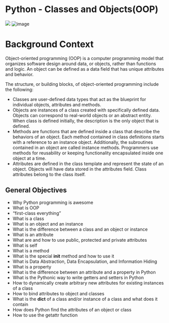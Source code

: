 # Python - Classes and Objects(OOP)
![](https://s3.amazonaws.com/intranet-projects-files/holbertonschool-higher-level_programming+/247/oop-meme.jpg)
![image](https://user-images.githubusercontent.com/105078661/208781985-d4797b3c-a822-4147-a5c1-df58ea432676.png)
# Background Context
Object-oriented programming (OOP) is a computer programming model that organizes software design around data, or objects, rather than functions and logic. An object can be defined as a data field that has unique attributes and behavior.

The structure, or building blocks, of object-oriented programming include the following:

* Classes are user-defined data types that act as the blueprint for individual objects, attributes and methods.
* Objects are instances of a class created with specifically defined data. Objects can correspond to real-world objects or an abstract entity. When class is defined initially, the description is the only object that is defined.
* Methods are functions that are defined inside a class that describe the behaviors of an object. Each method contained in class definitions starts with a reference to an instance object. Additionally, the subroutines contained in an object are called instance methods. Programmers use methods for reusability or keeping functionality encapsulated inside one object at a time.
* Attributes are defined in the class template and represent the state of an object. Objects will have data stored in the attributes field. Class attributes belong to the class itself.



## General Objectives
- Why Python programming is awesome
- What is OOP
- “first-class everything”
- What is a class
- What is an object and an instance
- What is the difference between a class and an object or instance
- What is an attribute
- What are and how to use public, protected and private attributes
- What is self
- What is a method
- What is the special __init__ method and how to use it
- What is Data Abstraction, Data Encapsulation, and Information Hiding
- What is a property
- What is the difference between an attribute and a property in Python
- What is the Pythonic way to write getters and setters in Python
- How to dynamically create arbitrary new attributes for existing instances of a class
- How to bind attributes to object and classes
- What is the __dict__ of a class and/or instance of a class and what does it contain
- How does Python find the attributes of an object or class
- How to use the getattr function
